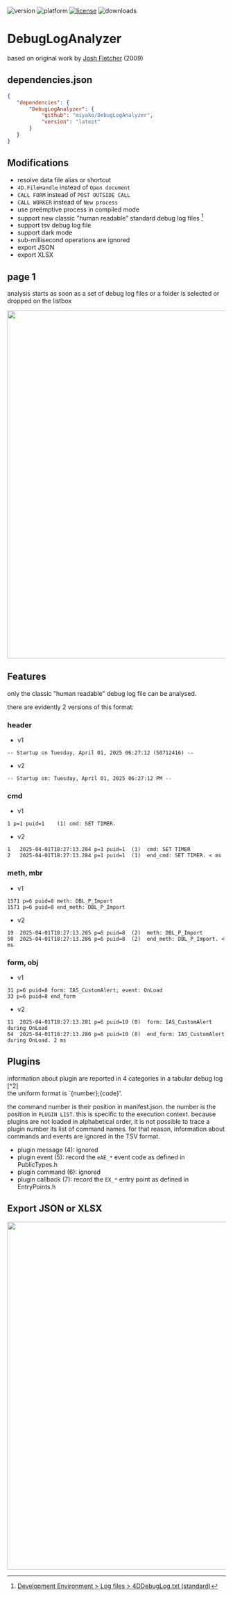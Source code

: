 ![version](https://img.shields.io/badge/version-20%2B-E23089)
![platform](https://img.shields.io/static/v1?label=platform&message=mac-intel%20|%20mac-arm%20|%20win-64&color=blue)
[![license](https://img.shields.io/github/license/miyako/DebugLogAnalyzer)](LICENSE)
![downloads](https://img.shields.io/github/downloads/miyako/DebugLogAnalyzer/total)

# DebugLogAnalyzer
based on original work by [Josh Fletcher](https://kb.4d.com/assetid=75926) (2009)

## dependencies.json

 ```json
{
	"dependencies": {
		"DebugLogAnalyzer": {
			"github": "miyako/DebugLogAnalyzer",
			"version": "latest"
		}
	}
}
```

## Modifications

* resolve data file alias or shortcut
* `4D.FileHandle` instead of `Open document`
* `CALL FORM` instead of `POST OUTSIDE CALL`
* `CALL WORKER` instead of `New process`
* use preëmptive process in compiled mode
* support new classic "human readable" standard debug log files [^1]
* support tsv debug log file
* support dark mode
* sub-millisecond operations are ignored
* export JSON
* export XLSX

## page 1

analysis starts as soon as a set of debug log files or a folder is selected or dropped on the listbox

<img src="https://github.com/user-attachments/assets/b85009d8-014f-46b2-937f-d1292986ebfe" width=800 height=auto />

## Features

only the classic "human readable" debug log file can be analysed.

there are evidently 2 versions of this format:

### header

* v1
```
-- Startup on Tuesday, April 01, 2025 06:27:12 (50712416) --
```

* v2
```
-- Startup on: Tuesday, April 01, 2025 06:27:12 PM --
```

### cmd

* v1

```
1 p=1 puid=1 	(1) cmd: SET TIMER.
```

* v2

```
1	2025-04-01T18:27:13.284 p=1 puid=1	(1)  cmd: SET TIMER
2	2025-04-01T18:27:13.284 p=1 puid=1	(1)  end_cmd: SET TIMER. < ms
```

### meth, mbr

* v1

```
1571 p=6 puid=8 meth: DBL_P_Import
1571 p=6 puid=8 end_meth: DBL_P_Import
```

* v2

```
19	2025-04-01T18:27:13.285 p=6 puid=8	(2)  meth: DBL_P_Import
50	2025-04-01T18:27:13.286 p=6 puid=8	(2)  end_meth: DBL_P_Import. < ms
```

### form, obj

* v1

```
31 p=6 puid=8 form: IAS_CustomAlert; event: OnLoad
33 p=6 puid=8 end_form
```

* v2

```
11	2025-04-01T18:27:13.281 p=6 puid=10	(0)  form: IAS_CustomAlert during OnLoad
64	2025-04-01T18:27:13.286 p=6 puid=10	(0)  end_form: IAS_CustomAlert during OnLoad. 2 ms
```

## Plugins 


information about plugin are reported in 4 categories in a tabular debug log [^2]  
the uniform format is `{number};{code}'. 

the command number is their position in manifest.json. the number is the position in `PLUGIN LIST`. this is specific to the execution context. because plugins are not loaded in alphabetical order, it is not possible to trace a plugin number its list of command names. for that reason, information about commands and events are ignored in the TSV format.  
 
* plugin message (4): ignored
* plugin event (5): record the `eAE_*` event code as defined in PublicTypes.h
* plugin command (6): ignored
* plugin callback (7): record the `EX_*` entry point as defined in EntryPoints.h

## Export JSON or XLSX

<img src="https://github.com/user-attachments/assets/c9d613a6-8ba0-45d0-a157-c2aaa8346da0" width=800 height=auto />

[^1]: [Development Environment > Log files > 4DDebugLog.txt (standard)](https://developer.4d.com/docs/Debugging/debugLogFiles#4ddebuglogtxt-standard])
